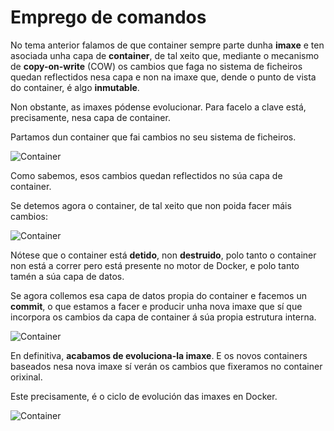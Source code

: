 # Emprego de comandos

No tema anterior falamos de que container sempre parte dunha **imaxe** e ten asociada unha capa de **container**, de tal xeito que, mediante o mecanismo de **copy-on-write** (COW) os cambios que faga no sistema de ficheiros quedan reflectidos nesa capa e non na imaxe que, dende o punto de vista do container, é algo **inmutable**.

Non obstante, as imaxes pódense evolucionar. Para facelo a clave está, precisamente, nesa capa de container.

Partamos dun container que fai cambios no seu sistema de ficheiros.

![Container](./../_media/01_creacion_de_imaxes/crear_container_de_imaxe.png)

Como sabemos, esos cambios quedan reflectidos no súa capa de container.

Se detemos agora o container, de tal xeito que non poida facer máis cambios:

![Container](./../_media/01_creacion_de_imaxes/crear_container_de_imaxe_detido.png)

Nótese que o container está **detido**, non **destruido**, polo tanto o container non está a correr pero está presente no motor de Docker, e polo tanto tamén a súa capa de datos.

Se agora collemos esa capa de datos propia do container e facemos un **commit**, o que estamos a facer e producir unha nova imaxe que sí que incorpora os cambios da capa de container á súa propia estrutura interna.

![Container](./../_media/01_creacion_de_imaxes/crear_container_de_imaxe_detido_commit.png)

En definitiva, **acabamos de evoluciona-la imaxe**. E os novos containers baseados nesa nova imaxe sí verán os cambios que fixeramos no container orixinal.

Este precisamente, é o ciclo de evolución das imaxes en Docker.

![Container](./../_media/01_creacion_de_imaxes/evolucion_da_imaxe.png)
